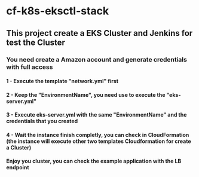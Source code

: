 # cf-k8s-eksctl-stack

## This project create a EKS Cluster and Jenkins for test the Cluster

### You need create a Amazon account and generate credentials with full access

#### 1 - Execute the template "network.yml" first 
#### 2 - Keep the "EnvironmentName", you need use to execute the "eks-server.yml"
#### 3 - Execute eks-server.yml with the same "EnvironmentName"  and the credentials that you created
#### 4 - Wait the instance finish completly, you can check in CloudFormation (the instance will execute other two templates Cloudformation for create a Cluster)

#### Enjoy you cluster, you can check the example application with the LB endpoint